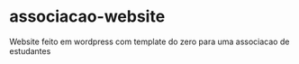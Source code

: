 # associacao-website
Website feito em wordpress com template do zero para uma associacao de estudantes
